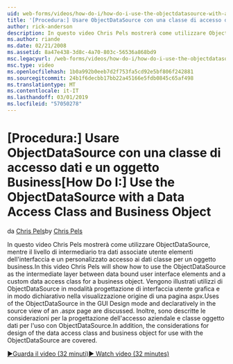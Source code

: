 ```yaml
---
uid: web-forms/videos/how-do-i/how-do-i-use-the-objectdatasource-with-a-data-access-class-and-business-object
title: '[Procedura:] Usare ObjectDataSource con una classe di accesso dati e un oggetto Business | Microsoft Docs'
author: rick-anderson
description: In questo video Chris Pels mostrerà come utilizzare ObjectDataSource come livello di intermedia tra gli elementi dell'interfaccia utente associato a dati e dati personalizzati....
ms.author: riande
ms.date: 02/21/2008
ms.assetid: 8a47e438-3d8c-4a70-803c-56536a868bd9
msc.legacyurl: /web-forms/videos/how-do-i/how-do-i-use-the-objectdatasource-with-a-data-access-class-and-business-object
msc.type: video
ms.openlocfilehash: 1b0a992b0eeb7d2f753fa5cd92e5bf806f242881
ms.sourcegitcommit: 24b1f6decbb17bb22a45166e5fdb0845c65af498
ms.translationtype: MT
ms.contentlocale: it-IT
ms.lasthandoff: 03/01/2019
ms.locfileid: "57050278"
---
```

<a name="how-do-i-use-the-objectdatasource-with-a-data-access-class-and-business-object"></a><span data-ttu-id="6d456-103">[Procedura:] Usare ObjectDataSource con una classe di accesso dati e un oggetto Business</span><span class="sxs-lookup"><span data-stu-id="6d456-103">[How Do I:] Use the ObjectDataSource with a Data Access Class and Business Object</span></span>
====================
<span data-ttu-id="6d456-104">da [Chris Pels](https://twitter.com/chrispels)</span><span class="sxs-lookup"><span data-stu-id="6d456-104">by [Chris Pels](https://twitter.com/chrispels)</span></span>

<span data-ttu-id="6d456-105">In questo video Chris Pels mostrerà come utilizzare ObjectDataSource, mentre il livello di intermediario tra dati associate utente elementi dell'interfaccia e un personalizzato accesso ai dati classe per un oggetto business.</span><span class="sxs-lookup"><span data-stu-id="6d456-105">In this video Chris Pels will show how to use the ObjectDataSource as the intermediate layer between data bound user interface elements and a custom data access class for a business object.</span></span> <span data-ttu-id="6d456-106">Vengono illustrati utilizzi di ObjectDataSource in modalità progettazione di interfaccia utente grafica e in modo dichiarativo nella visualizzazione origine di una pagina aspx.</span><span class="sxs-lookup"><span data-stu-id="6d456-106">Uses of the ObjectDataSource in the GUI Design mode and declaratively in the source view of an .aspx page are discussed.</span></span> <span data-ttu-id="6d456-107">Inoltre, sono descritte le considerazioni per la progettazione dell'accesso aziendale e classe oggetto dati per l'uso con ObjectDataSource.</span><span class="sxs-lookup"><span data-stu-id="6d456-107">In addition, the considerations for design of the data access class and business object for use with the ObjectDataSource are covered.</span></span>

[<span data-ttu-id="6d456-108">&#9654;Guarda il video (32 minuti)</span><span class="sxs-lookup"><span data-stu-id="6d456-108">&#9654; Watch video (32 minutes)</span></span>](https://channel9.msdn.com/Blogs/ASP-NET-Site-Videos/how-do-i-use-the-objectdatasource-with-a-data-access-class-and-business-object)
